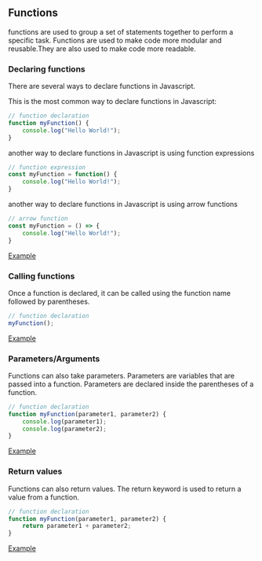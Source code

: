 ## Functions
functions are used to group a set of statements together to perform a specific task. Functions are used to make code more modular and reusable.They are also used to make code more readable. 

### Declaring functions
There are several ways to declare functions in Javascript. 

This is the most common way to declare functions in Javascript:
```javascript
// function declaration
function myFunction() {
    console.log("Hello World!");
}
```
another way to declare functions in Javascript is using function expressions
```javascript
// function expression
const myFunction = function() {
    console.log("Hello World!");
}
```
another way to declare functions in Javascript is using arrow functions
```javascript
// arrow function
const myFunction = () => {
    console.log("Hello World!");
}
```
[Example](index.html#L10)
### Calling functions
Once a function is declared, it can be called using the function name followed by parentheses. 
```javascript
// function declaration
myFunction();
```
[Example](index.html#L18)


### Parameters/Arguments
Functions can also take parameters. Parameters are variables that are passed into a function. Parameters are declared inside the parentheses of a function. 
```javascript
// function declaration
function myFunction(parameter1, parameter2) {
    console.log(parameter1);
    console.log(parameter2);
}

```
[Example](index.html#L30)

### Return values
Functions can also return values. The return keyword is used to return a value from a function. 
```javascript
// function declaration
function myFunction(parameter1, parameter2) {
    return parameter1 + parameter2;
}

```

[Example](index.html#L45)






